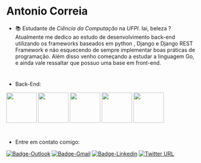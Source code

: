 # Antonio Correia
- 📚 Estudante de *Ciência da Computação* na *UFPI*. Iai, beleza ?  Atualmente me dedico ao estudo de desenvolvimento back-end utilizando os frameworks baseados em python , Django e Django REST Framework e não esquecendo de sempre implementar boas práticas de programação. Além disso venho começando a estudar a linguagem Go, e ainda vale ressaltar que possuo uma base em front-end.
#
- Back-End:
<div style="display: inline-block;">
        <img width=80px" height="80px" src="https://cdn.jsdelivr.net/gh/devicons/devicon/icons/html5/html5-plain-wordmark.svg" />
        <img width=80px" height="80px" src="https://cdn.jsdelivr.net/gh/devicons/devicon/icons/css3/css3-plain-wordmark.svg" />
        <img width="80px" height="80px" src="https://cdn.jsdelivr.net/gh/devicons/devicon/icons/python/python-original-wordmark.svg" />
        <img width="80px" height="80px" src="https://cdn.jsdelivr.net/gh/devicons/devicon/icons/django/django-original.svg" />
        <img width="80px" height="80px" src="https://cdn.jsdelivr.net/gh/devicons/devicon/icons/javascript/javascript-original.svg" />
</div>

#
- Entre em contato comigo:
<div style="display: inline-block;">
        <a href="mailto:antoniocorreiacruz@outlook.com"><img alt ="Badge-Outlook" src="https://img.shields.io/badge/Microsoft_Outlook-0078D4?style=for-the-badge&logo=microsoft-outlook&logoColor=white" alt=""></a>
        <a href="mailto: bacelar849@gmail.com"><img alt ="Badge-Gmail" src="https://img.shields.io/badge/Gmail-D14836?style=for-the-badge&logo=gmail&logoColor=white" alt=""></a>
        <a href="https://www.linkedin.com/in/antonio-correia-595612209/"><img alt ="Badge-Linkedin" src="https://img.shields.io/badge/LinkedIn-0077B5?style=for-the-badge&logo=linkedin&logoColor=white" alt=""></a>
        <a href="https://twitter.com/acorreiacz"><img alt="Twitter URL" src="https://img.shields.io/twitter/url?style=social&url=https%3A%2F%2Ftwitter.com%2Facorreiacz"></a>
</div>

